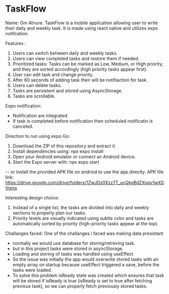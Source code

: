 # TaskFlow
Name: Om Atnure.
TaskFlow is a mobile application allowing user to write their daily and weekly task. It is made using react native and utilizes expo notifcation.

Features :
1. Users can switch between daily and weekly tasks.
2. Users can view completed tasks and restore them if needed.
3. Prioritized tasks: Tasks can be marked as Low, Medium, or High priority, and they are sorted accordingly (high priority tasks appear first).
4. User can edit task and change priority.
5. After 60 seconds of adding task their will be notifiaction for task.
6. Users can delete tasks.
7. Tasks are persistent and stored using AsyncStorage.
8. Tasks are scrollable.

Expo notification:
 - Notification are integrated
 - If task is completed before notification then scheduled notificatin is canceled.

Direction to run using expo Go:
  1. Download the ZIP of this repository and extract it.
  2. Install dependencies using: npx expo install
  3. Open your Android emulator or connect an Android device.
  4. Start the Expo server with: npx expo start

  -- or install the provided APK file on andriod to use the app directly.
  APK file link: https://drive.google.com/drive/folders/1ZwJDz0Xzz7T_ucQkgBdZXopv1wXSVgms
  
Interesting design choice:
1. Instead of a single list, the tasks are divided into daily and weekly sections to properly plan our tasks.
2. Priority levels are visually indicated using subtle color and tasks are automatically sorted by priority (high-priority tasks appear at the top).

Challanges faced:
One of the challanges i faced was making data presistant 
- normally we would use database for storing/retreving task.
- but in this project tasks were stored in asyncStorage.
- Loading and storing of tasks was handled using useEffect
- So the issue was initially the app would overwrite stored tasks with an empty array on startup because useEffect triggered a save, before the tasks were loaded.
- To solve this problem isReady state was created which ensures that task will be stored if isReady is true (isReady is set to true after fetching previous task), so we can properly  fetch previously stored tasks.



